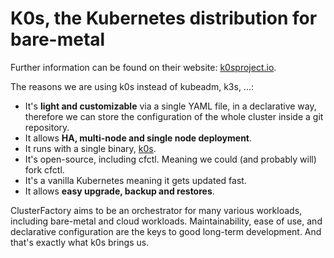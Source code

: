 # K0s, the Kubernetes distribution for bare-metal

Further information can be found on their website: [k0sproject.io](https://k0sproject.io).

The reasons we are using k0s instead of kubeadm, k3s, ...:

- It's **light and customizable** via a single YAML file, in a declarative way, therefore we can store the configuration of the whole cluster inside a git repository.
- It allows **HA, multi-node and single node deployment**.
- It runs with a single binary, [k0s](https://github.com/k0sproject/k0s).
- It's open-source, including cfctl. Meaning we could (and probably will) fork cfctl.
- It's a vanilla Kubernetes meaning it gets updated fast.
- It allows **easy upgrade, backup and restores**.

ClusterFactory aims to be an orchestrator for many various workloads, including bare-metal and cloud workloads. Maintainability, ease of use, and declarative configuration are the keys to good long-term development. And that's exactly what k0s brings us.
